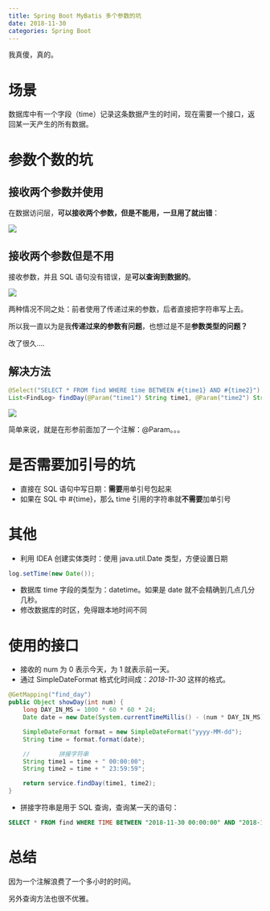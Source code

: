 ```yaml
---
title: Spring Boot MyBatis 多个参数的坑
date: 2018-11-30
categories: Spring Boot
---
```


我真傻，真的。
<!--more-->



# 场景

数据库中有一个字段（time）记录这条数据产生的时间，现在需要一个接口，返回某一天产生的所有数据。



# 参数个数的坑



## 接收两个参数并使用

在数据访问层，**可以接收两个参数，但是不能用，一旦用了就出错**：

![](https://md-img-1252869657.cos.ap-shanghai.myqcloud.com/hexo/Snipaste_2018-11-30_13-50-30.png)



## 接收两个参数但是不用

接收参数，并且 SQL 语句没有错误，是**可以查询到数据的**。

![](https://md-img-1252869657.cos.ap-shanghai.myqcloud.com/hexo/Snipaste_2018-11-30_13-58-57.png)



两种情况不同之处：前者使用了传递过来的参数，后者直接把字符串写上去。

所以我一直以为是我**传递过来的参数有问题**，也想过是不是**参数类型的问题？**

改了很久....



## 解决方法

```java
@Select("SELECT * FROM find WHERE time BETWEEN #{time1} AND #{time2}")
List<FindLog> findDay(@Param("time1") String time1, @Param("time2") String time2);
```

![](https://md-img-1252869657.cos.ap-shanghai.myqcloud.com/hexo/Snipaste_2018-11-30_14-16-01.png)

简单来说，就是在形参前面加了一个注解：@Param。。。



# 是否需要加引号的坑

- 直接在 SQL 语句中写日期：**需要**用单引号包起来
- 如果在 SQL 中 #{time}，那么 time 引用的字符串就**不需要**加单引号



# 其他

- 利用 IDEA 创建实体类时：使用 java.util.Date 类型，方便设置日期

```java
log.setTime(new Date());
```

- 数据库 time 字段的类型为：datetime。如果是 date 就不会精确到几点几分几秒。
- 修改数据库的时区，免得跟本地时间不同



# 使用的接口

- 接收的 num 为 0 表示今天，为 1 就表示前一天。
- 通过 SimpleDateFormat 格式化时间成：*2018-11-30* 这样的格式。

```java
@GetMapping("find_day")
public Object showDay(int num) {
    long DAY_IN_MS = 1000 * 60 * 60 * 24;
    Date date = new Date(System.currentTimeMillis() - (num * DAY_IN_MS));

    SimpleDateFormat format = new SimpleDateFormat("yyyy-MM-dd");
    String time = format.format(date);

    //        拼接字符串
    String time1 = time + " 00:00:00";
    String time2 = time + " 23:59:59";

    return service.findDay(time1, time2);
}
```

- 拼接字符串是用于 SQL 查询，查询某一天的语句：

```sql
SELECT * FROM find WHERE TIME BETWEEN "2018-11-30 00:00:00" AND "2018-11-30 23:59:59"
```



# 总结

因为一个注解浪费了一个多小时的时间。

另外查询方法也很不优雅。